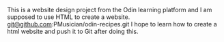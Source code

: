 This is a website design project from the Odin learning platform and I am supposed to use HTML to create a website. git@github.com:PMusician/odin-recipes.git
I hope to learn how to create a html website and push it to Git after doing this. 
